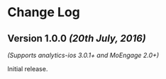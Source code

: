 Change Log
==========

Version 1.0.0 *(20th July, 2016)*
-------------------------------------------
*(Supports analytics-ios 3.0.1+ and MoEngage 2.0+)*

Initial release.
